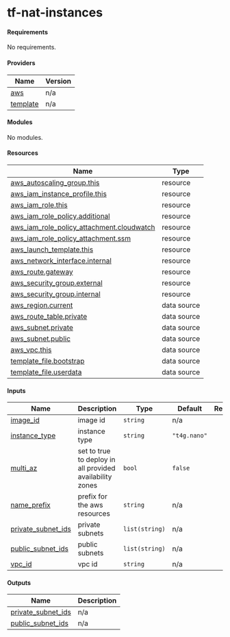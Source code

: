 # tf-nat-instances
<!-- BEGIN_TF_DOCS -->
#### Requirements

No requirements.

#### Providers

| Name | Version |
|------|---------|
| <a name="provider_aws"></a> [aws](#provider\_aws) | n/a |
| <a name="provider_template"></a> [template](#provider\_template) | n/a |

#### Modules

No modules.

#### Resources

| Name | Type |
|------|------|
| [aws_autoscaling_group.this](https://registry.terraform.io/providers/hashicorp/aws/latest/docs/resources/autoscaling_group) | resource |
| [aws_iam_instance_profile.this](https://registry.terraform.io/providers/hashicorp/aws/latest/docs/resources/iam_instance_profile) | resource |
| [aws_iam_role.this](https://registry.terraform.io/providers/hashicorp/aws/latest/docs/resources/iam_role) | resource |
| [aws_iam_role_policy.additional](https://registry.terraform.io/providers/hashicorp/aws/latest/docs/resources/iam_role_policy) | resource |
| [aws_iam_role_policy_attachment.cloudwatch](https://registry.terraform.io/providers/hashicorp/aws/latest/docs/resources/iam_role_policy_attachment) | resource |
| [aws_iam_role_policy_attachment.ssm](https://registry.terraform.io/providers/hashicorp/aws/latest/docs/resources/iam_role_policy_attachment) | resource |
| [aws_launch_template.this](https://registry.terraform.io/providers/hashicorp/aws/latest/docs/resources/launch_template) | resource |
| [aws_network_interface.internal](https://registry.terraform.io/providers/hashicorp/aws/latest/docs/resources/network_interface) | resource |
| [aws_route.gateway](https://registry.terraform.io/providers/hashicorp/aws/latest/docs/resources/route) | resource |
| [aws_security_group.external](https://registry.terraform.io/providers/hashicorp/aws/latest/docs/resources/security_group) | resource |
| [aws_security_group.internal](https://registry.terraform.io/providers/hashicorp/aws/latest/docs/resources/security_group) | resource |
| [aws_region.current](https://registry.terraform.io/providers/hashicorp/aws/latest/docs/data-sources/region) | data source |
| [aws_route_table.private](https://registry.terraform.io/providers/hashicorp/aws/latest/docs/data-sources/route_table) | data source |
| [aws_subnet.private](https://registry.terraform.io/providers/hashicorp/aws/latest/docs/data-sources/subnet) | data source |
| [aws_subnet.public](https://registry.terraform.io/providers/hashicorp/aws/latest/docs/data-sources/subnet) | data source |
| [aws_vpc.this](https://registry.terraform.io/providers/hashicorp/aws/latest/docs/data-sources/vpc) | data source |
| [template_file.bootstrap](https://registry.terraform.io/providers/hashicorp/template/latest/docs/data-sources/file) | data source |
| [template_file.userdata](https://registry.terraform.io/providers/hashicorp/template/latest/docs/data-sources/file) | data source |

#### Inputs

| Name | Description | Type | Default | Required |
|------|-------------|------|---------|:--------:|
| <a name="input_image_id"></a> [image\_id](#input\_image\_id) | image id | `string` | n/a | yes |
| <a name="input_instance_type"></a> [instance\_type](#input\_instance\_type) | instance type | `string` | `"t4g.nano"` | no |
| <a name="input_multi_az"></a> [multi\_az](#input\_multi\_az) | set to true to deploy in all provided availability zones | `bool` | `false` | no |
| <a name="input_name_prefix"></a> [name\_prefix](#input\_name\_prefix) | prefix for the aws resources | `string` | n/a | yes |
| <a name="input_private_subnet_ids"></a> [private\_subnet\_ids](#input\_private\_subnet\_ids) | private subnets | `list(string)` | n/a | yes |
| <a name="input_public_subnet_ids"></a> [public\_subnet\_ids](#input\_public\_subnet\_ids) | public subnets | `list(string)` | n/a | yes |
| <a name="input_vpc_id"></a> [vpc\_id](#input\_vpc\_id) | vpc id | `string` | n/a | yes |

#### Outputs

| Name | Description |
|------|-------------|
| <a name="output_private_subnet_ids"></a> [private\_subnet\_ids](#output\_private\_subnet\_ids) | n/a |
| <a name="output_public_subnet_ids"></a> [public\_subnet\_ids](#output\_public\_subnet\_ids) | n/a |
<!-- END_TF_DOCS -->